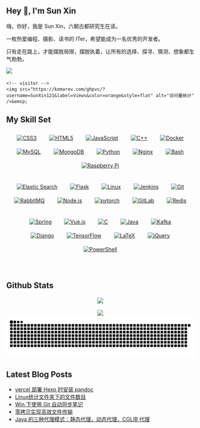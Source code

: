 ## Hey 👋, I'm Sun Xin  

嗨，你好，我是 Sun Xin，六朝古都研究生在读。

一枚热爱编程、摄影、读书的 ITer，希望能成为一名优秀的开发者。

只有走在路上，才能摆脱局限，摆脱执着，让所有的选择、探寻、猜测、想象都生气勃勃。

  <div  align="center>
    <a href="https://blog.csun.site/"><img src="https://img.shields.io/badge/Website-博客-8c36db" /></a>&emsp;
    
    <!-- visitor -->
    <img src="https://komarev.com/ghpvc/?username=SunXin121&label=Views&color=orange&style=flat" alt="访问量统计" />&emsp;
  </div>



## My Skill Set  

<div align="center" style="margin-bottom: 20px;">
  <!-- 第一行 -->
  <div style="margin-bottom: 20px;">
    <a href="https://www.w3schools.com/css/" target="_blank"><img style="margin: 10px 15px" src="https://profilinator.rishav.dev/skills-assets/css3-original-wordmark.svg" alt="CSS3" height="40" /></a>  
    <a href="https://en.wikipedia.org/wiki/HTML5" target="_blank"><img style="margin: 10px 15px" src="https://profilinator.rishav.dev/skills-assets/html5-original-wordmark.svg" alt="HTML5" height="40" /></a>  
    <a href="https://www.javascript.com/" target="_blank"><img style="margin: 10px 15px" src="https://profilinator.rishav.dev/skills-assets/javascript-original.svg" alt="JavaScript" height="40" /></a>  
    <a href="https://www.cplusplus.com/" target="_blank"><img style="margin: 10px 15px" src="https://profilinator.rishav.dev/skills-assets/cplusplus-original.svg" alt="C++" height="40" /></a>  
    <a href="https://www.docker.com/" target="_blank"><img style="margin: 10px 15px" src="https://profilinator.rishav.dev/skills-assets/docker-original-wordmark.svg" alt="Docker" height="40" /></a>  
    <a href="https://www.mysql.com/" target="_blank"><img style="margin: 10px 15px" src="https://profilinator.rishav.dev/skills-assets/mysql-original-wordmark.svg" alt="MySQL" height="40" /></a>  
    <a href="https://www.mongodb.com/" target="_blank"><img style="margin: 10px 15px" src="https://profilinator.rishav.dev/skills-assets/mongodb-original-wordmark.svg" alt="MongoDB" height="40" /></a>  
    <a href="https://www.python.org/" target="_blank"><img style="margin: 10px 15px" src="https://profilinator.rishav.dev/skills-assets/python-original.svg" alt="Python" height="40" /></a>  
    <a href="https://www.nginx.com/" target="_blank"><img style="margin: 10px 15px" src="https://profilinator.rishav.dev/skills-assets/nginx-original.svg" alt="Nginx" height="40" /></a>  
    <a href="https://www.gnu.org/software/bash/" target="_blank"><img style="margin: 10px 15px" src="https://profilinator.rishav.dev/skills-assets/gnu_bash-icon.svg" alt="Bash" height="40" /></a>  
    <a href="https://www.raspberrypi.org/" target="_blank"><img style="margin: 10px 15px" src="https://profilinator.rishav.dev/skills-assets/raspberrypi.png" alt="Raspberry Pi" height="40" /></a>  
  </div>
  
  <!-- 第二行 -->
  <div style="margin-bottom: 20px;">
    <a href="https://www.elastic.co/" target="_blank"><img style="margin: 10px 15px" src="https://profilinator.rishav.dev/skills-assets/elasticsearch.png" alt="Elastic Search" height="40" /></a>  
    <a href="https://flask.palletsprojects.com/" target="_blank"><img style="margin: 10px 15px" src="https://profilinator.rishav.dev/skills-assets/flask.png" alt="Flask" height="40" /></a>  
    <a href="https://www.linux.org/" target="_blank"><img style="margin: 10px 15px" src="https://profilinator.rishav.dev/skills-assets/linux-original.svg" alt="Linux" height="40" /></a>  
    <a href="https://www.jenkins.io/" target="_blank"><img style="margin: 10px 15px" src="https://profilinator.rishav.dev/skills-assets/jenkins-icon.svg" alt="Jenkins" height="40" /></a>  
    <a href="https://github.com/" target="_blank"><img style="margin: 10px 15px" src="https://profilinator.rishav.dev/skills-assets/git-scm-icon.svg" alt="Git" height="40" /></a>  
    <a href="https://www.rabbitmq.com/" target="_blank"><img style="margin: 10px 15px" src="https://profilinator.rishav.dev/skills-assets/rabbitmq-icon.svg" alt="RabbitMQ" height="40" /></a>  
    <a href="https://nodejs.org/" target="_blank"><img style="margin: 10px 15px" src="https://profilinator.rishav.dev/skills-assets/nodejs-original-wordmark.svg" alt="Node.js" height="40" /></a>  
    <a href="https://pytorch.org/" target="_blank"><img style="margin: 10px 15px" src="https://profilinator.rishav.dev/skills-assets/pytorch-icon.svg" alt="pytorch" height="40" /></a>  
    <a href="https://about.gitlab.com/" target="_blank"><img style="margin: 10px 15px" src="https://profilinator.rishav.dev/skills-assets/gitlab.svg" alt="GitLab" height="40" /></a>  
    <a href="https://redis.io/" target="_blank"><img style="margin: 10px 15px" src="https://profilinator.rishav.dev/skills-assets/redis-original-wordmark.svg" alt="Redis" height="40" /></a>  
  </div>
  
  <!-- 第三行 -->
  <div>
    <a href="https://docs.spring.io/spring-framework/docs/3.0.x/reference/expressions.html" target="_blank"><img style="margin: 10px 15px" src="https://profilinator.rishav.dev/skills-assets/springio-icon.svg" alt="Spring" height="40" /></a>  
    <a href="https://vuejs.org/" target="_blank"><img style="margin: 10px 15px" src="https://profilinator.rishav.dev/skills-assets/vuejs-original-wordmark.svg" alt="Vue.js" height="40" /></a>  
    <a href="https://www.cprogramming.com/" target="_blank"><img style="margin: 10px 15px" src="https://profilinator.rishav.dev/skills-assets/c-original.svg" alt="C" height="40" /></a>  
    <a href="https://www.java.com/" target="_blank"><img style="margin: 10px 15px" src="https://profilinator.rishav.dev/skills-assets/java-original-wordmark.svg" alt="Java" height="40" /></a>  
    <a href="https://kafka.apache.org/" target="_blank"><img style="margin: 10px 15px" src="https://profilinator.rishav.dev/skills-assets/apache_kafka-icon.svg" alt="Kafka" height="40" /></a>  
    <a href="https://www.djangoproject.com/" target="_blank"><img style="margin: 10px 15px" src="https://profilinator.rishav.dev/skills-assets/django-original.svg" alt="Django" height="40" /></a>  
    <a href="https://www.tensorflow.org/" target="_blank"><img style="margin: 10px 15px" src="https://profilinator.rishav.dev/skills-assets/tensorflow-icon.svg" alt="TensorFlow" height="40" /></a>  
    <a href="https://www.latex-project.org/" target="_blank"><img style="margin: 10px 15px" src="https://profilinator.rishav.dev/skills-assets/latex.png" alt="LaTeX" height="40" /></a>  
    <a href="https://jquery.com/" target="_blank"><img style="margin: 10px 15px" src="https://profilinator.rishav.dev/skills-assets/jquery.png" alt="jQuery" height="40" /></a>  
    <a href="https://docs.microsoft.com/en-us/powershell/" target="_blank"><img style="margin: 10px 15px" src="https://profilinator.rishav.dev/skills-assets/powershell.png" alt="PowerShell" height="40" /></a>  
  </div>
</div>

<br/>  

## Github Stats  
<div align="center"><img src="https://github-readme-stats.vercel.app/api?username=SunXin121&show_icons=true&count_private=true&hide_border=true" align="center" /></div>  

<br/>  

<div align="center"> <img src="https://github-profile-trophy.vercel.app/?username=SunXin121" /> </div>

<picture>
  <source media="(prefers-color-scheme: dark)" srcset="https://raw.githubusercontent.com/SunXin121/SunXin121/output/github-contribution-grid-snake-dark.svg">
  <source media="(prefers-color-scheme: light)" srcset="https://raw.githubusercontent.com/SunXin121/SunXin121/output/github-contribution-grid-snake.svg">
  <img alt="github contribution grid snake animation" src="https://raw.githubusercontent.com/SunXin121/SunXin121/output/github-contribution-grid-snake.svg">
</picture>

## Latest Blog Posts
<!-- BLOG-POST-LIST:START -->
- [vercel 部署 Hexo 时安装 pandoc](https://blog.csun.site/posts/undefined/)
- [Linux统计文件夹下的文件数目](https://blog.csun.site/posts/70dd18f1/)
- [Win 下使用 Git 自动同步笔记](https://blog.csun.site/posts/f0e8b173/)
- [零拷贝实现高效文件传输](https://blog.csun.site/posts/e35084/)
- [Java 的三种代理模式：静态代理，动态代理，CGLIB 代理](https://blog.csun.site/posts/fe240431/)
<!-- BLOG-POST-LIST:END -->

